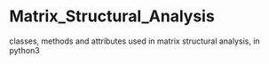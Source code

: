 # Matrix_Structural_Analysis
classes, methods and attributes used in matrix structural analysis, in python3

